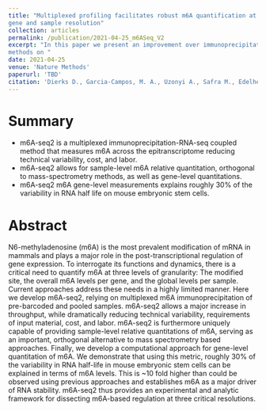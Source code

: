 ```yaml
---
title: "Multiplexed profiling facilitates robust m6A quantification at site, 
gene and sample resolution"
collection: articles
permalink: /publication/2021-04-25_m6ASeq_V2
excerpt: "In this paper we present an improvement over immunoprecipitation-based
methods on "
date: 2021-04-25
venue: 'Nature Methods'
paperurl: 'TBD' 
citation: 'Dierks D., Garcia-Campos, M. A., Uzonyi A., Safra M., Edelheit S.,... & Schwartz S. (2021). Multiplexed profiling facilitates robust m6A quantification at site, gene and sample resolution. Accepted, Nature Methods.'
---
```



Summary
========

* m6A-seq2 is a multiplexed immunoprecipitation-RNA-seq coupled method that 
measures m6A across the epitranscriptome reducing technical variability, cost,
and labor.
* m6A-seq2 allows for sample-level m6A relative quantitation, orthogonal to 
mass-spectrometry methods, as well as gene-level quantitations.
* m6A-seq2 m6A gene-level measurements explains roughly 30% of the variability
in RNA half life on mouse embryonic stem cells.

Abstract
=========

N6-methyladenosine (m6A) is the most prevalent modification of mRNA in mammals
and plays a major role in the post-transcriptional regulation of gene 
expression. To interrogate its functions and dynamics, there is a critical need 
to quantify m6A at three levels of granularity: The modified site, the overall 
m6A levels per gene, and the global levels per sample. Current approaches 
address these needs in a highly limited manner. Here we develop m6A-seq2, 
relying on multiplexed m6A immunoprecipitation of pre-barcoded and pooled 
samples. m6A-seq2 allows a major increase in throughput, while dramatically 
reducing technical variability, requirements of input material, cost, and 
labor. m6A-seq2 is furthermore uniquely capable of providing sample-level 
relative quantitations of m6A, serving as an important, orthogonal alternative 
to mass spectrometry based approaches. Finally, we develop a computational 
approach for gene-level quantitation of m6A. We demonstrate that using this 
metric, roughly 30% of the variability in RNA half-life in mouse embryonic 
stem cells can be explained in terms of m6A levels. This is ~10 fold higher 
than could be observed using previous approaches and establishes m6A as a 
major driver of RNA stability. m6A-seq2 thus provides an experimental and 
analytic framework for dissecting m6A-based regulation at three critical 
resolutions.
